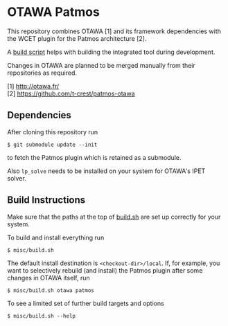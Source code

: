 # OTAWA Patmos #

This repository combines OTAWA [1] and its framework dependencies with the WCET
plugin for the Patmos architecture [2].

A [build script](misc/build.sh) helps with building the integrated tool during development.

Changes in OTAWA are planned to be merged manually from their repositories as
required.

[1] http://otawa.fr/  
[2] https://github.com/t-crest/patmos-otawa  


## Dependencies ##

After cloning this repository run

    $ git submodule update --init

to fetch the Patmos plugin which is retained as a submodule.

Also `lp_solve` needs to be installed on your system for OTAWA's IPET solver.


## Build Instructions ##

Make sure that the paths at the top of [build.sh](misc/build.sh) are set up
correctly for your system.

To build and install everything run

    $ misc/build.sh

The default install destination is `<checkout-dir>/local`.
If, for example, you want to selectively rebuild (and install) the Patmos
plugin after some changes in OTAWA itself, run

    $ misc/build.sh otawa patmos

To see a limited set of further build targets and options

    $ misc/build.sh --help
